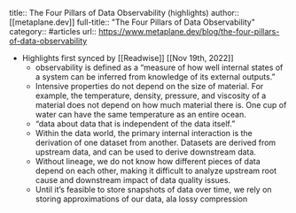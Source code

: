 title:: The Four Pillars of Data Observability (highlights)
author:: [[metaplane.dev]]
full-title:: "The Four Pillars of Data Observability"
category:: #articles
url:: https://www.metaplane.dev/blog/the-four-pillars-of-data-observability

- Highlights first synced by [[Readwise]] [[Nov 19th, 2022]]
	- observability is defined as a “measure of how well internal states of a system can be inferred from knowledge of its external outputs.”
	- Intensive properties do not depend on the size of material. For example, the temperature, density, pressure, and viscosity of a material does not depend on how much material there is. One cup of water can have the same temperature as an entire ocean.
	- “data about data that is independent of the data itself.”
	- Within the data world, the primary internal interaction is the derivation of one dataset from another. Datasets are derived from upstream data, and can be used to derive downstream data.
	- Without lineage, we do not know how different pieces of data depend on each other, making it difficult to analyze upstream root cause and downstream impact of data quality issues.
	- Until it’s feasible to store snapshots of data over time, we rely on storing approximations of our data, ala lossy compression